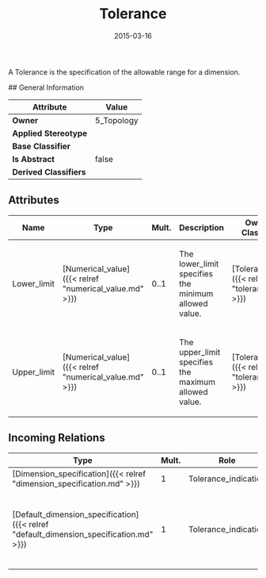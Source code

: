 ﻿---
title: Tolerance
toc: false
type: specs
date: "2015-03-16"
draft: false
specification: KBL
version: 2.4
documentType: "Recommendation"
elementType: Class
classes:
  - Tolerance
menu_name: kbl-2.4
---
<p>A Tolerance is the specification of the allowable range for a dimension.</p>
## General Information

| Attribute               | Value |
|-------------------------|-------|
| **Owner**               | 5_Topology |
| **Applied Stereotype**  |   |
| **Base Classifier**     |   |
| **Is Abstract**         | false |
| **Derived Classifiers** |   |

## Attributes
|  Name  |  Type  |  Mult.  |  Description  |  Owning Classifier  |
|--------|--------|---------|---------------|--------------|
|Lower_limit | [Numerical_value]({{< relref "numerical_value.md" >}}) | 0..1 | <p>The lower_limit specifies the minimum allowed value.</p> | [Tolerance]({{< relref "tolerance.md" >}}) |
|Upper_limit | [Numerical_value]({{< relref "numerical_value.md" >}}) | 0..1 | <p>The upper_limit specifies the maximum allowed value.</p> | [Tolerance]({{< relref "tolerance.md" >}}) |

##  Incoming Relations
|    Type  |   Mult.  |   Role    |   Mult.   |   Description  |
|----------|----------|-----------|-----------|----------------|
| [Dimension_specification]({{< relref "dimension_specification.md" >}}) | 1 | Tolerance_indication | 0..1 |  |
| [Default_dimension_specification]({{< relref "default_dimension_specification.md" >}}) | 1 | Tolerance_indication | 0..1 | <p> The Tolerance_indication, which defines the values of the tolerance (e.g. +-5mm).      </p> |
